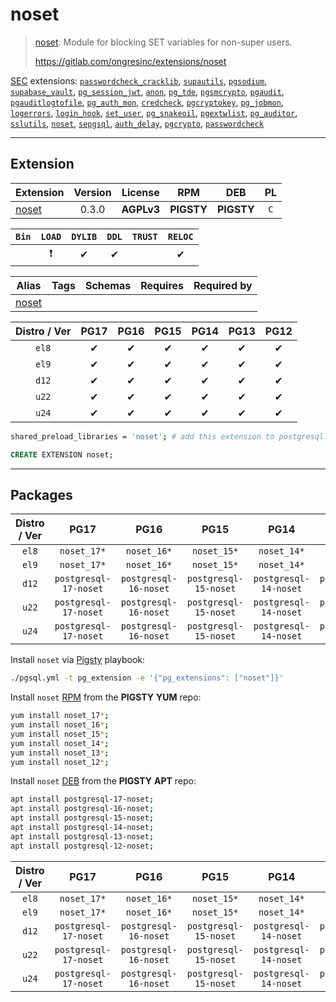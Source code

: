# noset


> [noset](https://gitlab.com/ongresinc/extensions/noset): Module for blocking SET variables for non-super users.
>
> https://gitlab.com/ongresinc/extensions/noset





[SEC](/sec) extensions: [`passwordcheck_cracklib`](/passwordcheck_cracklib), [`supautils`](/supautils), [`pgsodium`](/pgsodium), [`supabase_vault`](/supabase_vault), [`pg_session_jwt`](/pg_session_jwt), [`anon`](/anon), [`pg_tde`](/pg_tde), [`pgsmcrypto`](/pgsmcrypto), [`pgaudit`](/pgaudit), [`pgauditlogtofile`](/pgauditlogtofile), [`pg_auth_mon`](/pg_auth_mon), [`credcheck`](/credcheck), [`pgcryptokey`](/pgcryptokey), [`pg_jobmon`](/pg_jobmon), [`logerrors`](/logerrors), [`login_hook`](/login_hook), [`set_user`](/set_user), [`pg_snakeoil`](/pg_snakeoil), [`pgextwlist`](/pgextwlist), [`pg_auditor`](/pg_auditor), [`sslutils`](/sslutils), [`noset`](/noset), [`sepgsql`](/sepgsql), [`auth_delay`](/auth_delay), [`pgcrypto`](/pgcrypto), [`passwordcheck`](/passwordcheck)


-------
## Extension


| Extension | Version | License | RPM | DEB | PL |
|-----------|:-------:|:-------:|:---:|:---:|:--:|
| [noset](https://gitlab.com/ongresinc/extensions/noset) | 0.3.0 | **<span class="tcwarn">AGPLv3</span>** | **<span class="tcwarn">PIGSTY</span>** | **<span class="tcwarn">PIGSTY</span>** | `C` |



| `Bin` | `LOAD` | `DYLIB` | `DDL` | `TRUST` | `RELOC` |
|:-----:|:------:|:-------:|:-----:|:-------:|:-------:|
|  | <span class="tcred">❗</span> | <span class="tcblue">✔</span> | <span class="tcblue">✔</span> |  | <span class="tcblue">✔</span> |



| Alias | Tags | Schemas | Requires | Required by |
|-------|------|---------|----------|-------------|
| [noset](/noset) |  |  |  |  |



| Distro / Ver | PG17 | PG16 | PG15 | PG14 | PG13 | PG12 |
|:------------:|:----:|:----:|:----:|:----:|:----:|:----:|
| `el8` | <span class="tcblue">✔</span> | <span class="tcblue">✔</span> | <span class="tcblue">✔</span> | <span class="tcblue">✔</span> | <span class="tcblue">✔</span> | <span class="tcblue">✔</span> |
| `el9` | <span class="tcblue">✔</span> | <span class="tcblue">✔</span> | <span class="tcblue">✔</span> | <span class="tcblue">✔</span> | <span class="tcblue">✔</span> | <span class="tcblue">✔</span> |
| `d12` | <span class="tcblue">✔</span> | <span class="tcblue">✔</span> | <span class="tcblue">✔</span> | <span class="tcblue">✔</span> | <span class="tcblue">✔</span> | <span class="tcblue">✔</span> |
| `u22` | <span class="tcblue">✔</span> | <span class="tcblue">✔</span> | <span class="tcblue">✔</span> | <span class="tcblue">✔</span> | <span class="tcblue">✔</span> | <span class="tcblue">✔</span> |
| `u24` | <span class="tcblue">✔</span> | <span class="tcblue">✔</span> | <span class="tcblue">✔</span> | <span class="tcblue">✔</span> | <span class="tcblue">✔</span> | <span class="tcblue">✔</span> |



```bash
shared_preload_libraries = 'noset'; # add this extension to postgresql.conf
```



```sql
CREATE EXTENSION noset;
```

-----------


## Packages


| Distro / Ver | PG17 | PG16 | PG15 | PG14 | PG13 | PG12 |
|:------------:|:----:|:----:|:----:|:----:|:----:|:----:|
| `el8` | `noset_17*` | `noset_16*` | `noset_15*` | `noset_14*` | `noset_13*` | `noset_12*` |
| `el9` | `noset_17*` | `noset_16*` | `noset_15*` | `noset_14*` | `noset_13*` | `noset_12*` |
| `d12` | `postgresql-17-noset` | `postgresql-16-noset` | `postgresql-15-noset` | `postgresql-14-noset` | `postgresql-13-noset` | `postgresql-12-noset` |
| `u22` | `postgresql-17-noset` | `postgresql-16-noset` | `postgresql-15-noset` | `postgresql-14-noset` | `postgresql-13-noset` | `postgresql-12-noset` |
| `u24` | `postgresql-17-noset` | `postgresql-16-noset` | `postgresql-15-noset` | `postgresql-14-noset` | `postgresql-13-noset` | `postgresql-12-noset` |



Install `noset` via [Pigsty](https://pigsty.io/docs/pgext/usage/install/) playbook:

```bash
./pgsql.yml -t pg_extension -e '{"pg_extensions": ["noset"]}'
```


Install `noset` [RPM](/rpm) from the **<span class="tcwarn">PIGSTY</span>** **YUM** repo:

```bash
yum install noset_17*;
yum install noset_16*;
yum install noset_15*;
yum install noset_14*;
yum install noset_13*;
yum install noset_12*;
```


Install `noset` [DEB](/deb) from the **<span class="tcwarn">PIGSTY</span>** **APT** repo:

```bash
apt install postgresql-17-noset;
apt install postgresql-16-noset;
apt install postgresql-15-noset;
apt install postgresql-14-noset;
apt install postgresql-13-noset;
apt install postgresql-12-noset;
```




| Distro / Ver | PG17 | PG16 | PG15 | PG14 | PG13 | PG12 |
|:------------:|:----:|:----:|:----:|:----:|:----:|:----:|
| `el8` | `noset_17*` | `noset_16*` | `noset_15*` | `noset_14*` | `noset_13*` | `noset_12*` |
| `el9` | `noset_17*` | `noset_16*` | `noset_15*` | `noset_14*` | `noset_13*` | `noset_12*` |
| `d12` | `postgresql-17-noset` | `postgresql-16-noset` | `postgresql-15-noset` | `postgresql-14-noset` | `postgresql-13-noset` | `postgresql-12-noset` |
| `u22` | `postgresql-17-noset` | `postgresql-16-noset` | `postgresql-15-noset` | `postgresql-14-noset` | `postgresql-13-noset` | `postgresql-12-noset` |
| `u24` | `postgresql-17-noset` | `postgresql-16-noset` | `postgresql-15-noset` | `postgresql-14-noset` | `postgresql-13-noset` | `postgresql-12-noset` |





